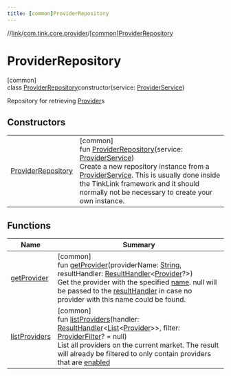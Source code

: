 ```yaml
---
title: [common]ProviderRepository
---
```

//[link](../../../index.html)/[com.tink.core.provider](../index.html)/[[common]ProviderRepository](index.html)



# ProviderRepository



[common]\
class [ProviderRepository](index.html)constructor(service: [ProviderService](../../com.tink.service.provider/[common]-provider-service/index.html))

Repository for retrieving [Provider](../../com.tink.model.provider/[common]-provider/index.html)s



## Constructors


| | |
|---|---|
| [ProviderRepository](-provider-repository.html) | [common]<br>fun [ProviderRepository](-provider-repository.html)(service: [ProviderService](../../com.tink.service.provider/[common]-provider-service/index.html))<br>Create a new repository instance from a [ProviderService](../../com.tink.service.provider/[common]-provider-service/index.html). This is usually done inside the TinkLink framework and it should normally not be necessary to create your own instance. |


## Functions


| Name | Summary |
|---|---|
| [getProvider](get-provider.html) | [common]<br>fun [getProvider](get-provider.html)(providerName: [String](https://kotlinlang.org/api/latest/jvm/stdlib/kotlin/-string/index.html), resultHandler: [ResultHandler](../../com.tink.service.handler/[common]-result-handler/index.html)&lt;[Provider](../../com.tink.model.provider/[common]-provider/index.html)?&gt;)<br>Get the provider with the specified [name](../../com.tink.model.provider/[common]-provider/name.html). null will be passed to the [resultHandler](get-provider.html) in case no provider with this name could be found. |
| [listProviders](list-providers.html) | [common]<br>fun [listProviders](list-providers.html)(handler: [ResultHandler](../../com.tink.service.handler/[common]-result-handler/index.html)&lt;[List](https://kotlinlang.org/api/latest/jvm/stdlib/kotlin.collections/-list/index.html)&lt;[Provider](../../com.tink.model.provider/[common]-provider/index.html)&gt;&gt;, filter: [ProviderFilter](../../com.tink.service.provider/[common]-provider-filter/index.html)? = null)<br>List all providers on the current market. The result will already be filtered to only contain providers that are [enabled](../../com.tink.model.provider/[common]-provider/-status/-e-n-a-b-l-e-d/index.html) |

